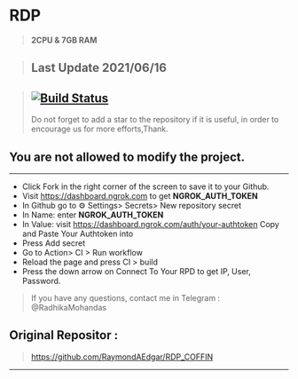 # RDP
> **2CPU & 7GB RAM**

> ## Last Update 2021/06/16


> ## [![Build Status](https://travis-ci.org/joemccann/dillinger.svg?branch=master)](https://github.com/c9ffin/RDP_COFFIN/blob/main/.github/workflows/coffin.yml)
> Do not forget to add a star to the repository if it is useful, in order to encourage us for more efforts,Thank.

## You are not allowed to modify the project.
***
* Click Fork in the right corner of the screen to save it to your Github.
* Visit https://dashboard.ngrok.com to get **NGROK_AUTH_TOKEN**
* In Github go to ⚙ Settings> Secrets> New repository secret
* In Name: enter **NGROK_AUTH_TOKEN**
* In Value: visit https://dashboard.ngrok.com/auth/your-authtoken Copy and Paste Your Authtoken into
* Press Add secret
* Go to Action> CI > Run workflow
* Reload the page and press CI > build
* Press the down arrow on Connect To Your RPD to get IP, User, Password.
> If you have any questions, contact me in
> Telegram : @RadhikaMohandas
## Original Repositor :
> https://github.com/RaymondAEdgar/RDP_COFFIN
***
